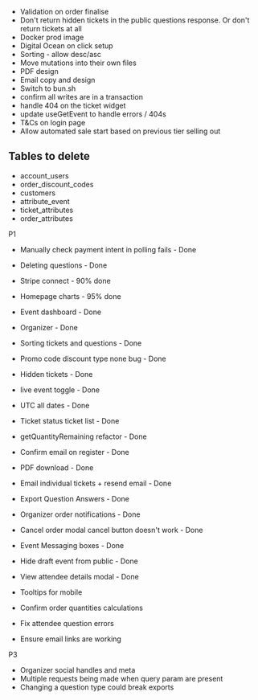 - Validation on order finalise
- Don't return hidden tickets in the public questions response. Or don't return tickets at all
- Docker prod image
- Digital Ocean on click setup
- Sorting - allow desc/asc
- Move mutations into their own files
- PDF design
- Email copy and design
- Switch to bun.sh
- confirm all writes are in a transaction
- handle 404 on the ticket widget
- update useGetEvent to handle errors / 404s
- T&Cs on login page
- Allow automated sale start based on previous tier selling out

## Tables to delete

- account_users
- order_discount_codes
- customers
- attribute_event
- ticket_attributes
- order_attributes

P1
- Manually check payment intent in polling fails - Done
- Deleting questions - Done
- Stripe connect - 90% done
- Homepage charts - 95% done
- Event dashboard - Done
- Organizer - Done
- Sorting tickets and questions - Done
- Promo code discount type none bug - Done
- Hidden tickets - Done
- live event toggle - Done
- UTC all dates - Done
- Ticket status ticket list - Done
- getQuantityRemaining refactor - Done
- Confirm email on register - Done
- PDF download - Done
- Email individual tickets + resend email - Done
- Export Question Answers - Done
- Organizer order notifications - Done
- Cancel order modal cancel button doesn't work - Done
- Event Messaging boxes - Done
- Hide draft event from public - Done
- View attendee details modal - Done

- Tooltips for mobile
- Confirm order quantities calculations
- Fix attendee question errors
- Ensure email links are working

P3
- Organizer social handles and meta
- Multiple requests being made when query param are present
- Changing a question type could break exports